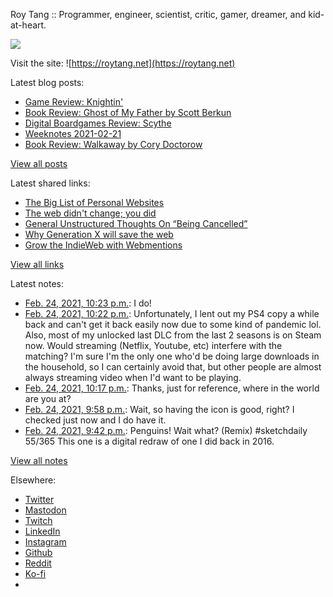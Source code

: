 Roy Tang :: Programmer, engineer, scientist, critic, gamer, dreamer, and kid-at-heart.

![](https://roytang.net/static/img/profile.jpg)

Visit the site: ![https://roytang.net](https://roytang.net)

Latest blog posts:

- [Game Review: Knightin&#x27;](https://roytang.net/2021/02/knightin/)
- [Book Review: Ghost of My Father by Scott Berkun](https://roytang.net/2021/02/ghost-of-my-father/)
- [Digital Boardgames Review: Scythe](https://roytang.net/2021/02/scythe/)
- [Weeknotes 2021-02-21](https://roytang.net/2021/02/weeknotes-2021-02-21/)
- [Book Review: Walkaway by Cory Doctorow](https://roytang.net/2021/02/walkaway/)

[View all posts](https://roytang.net/blog)

Latest shared links:

- [The Big List of Personal Websites](https://roytang.net/2021/02/the-big-list-of-personal-websites/)
- [The web didn&#x27;t change; you did](https://roytang.net/2021/02/the-web-didnt-change-you-did/)
- [General Unstructured Thoughts On “Being Cancelled”](https://roytang.net/2021/02/general-unstructured-thoughts-on-being-cancelled/)
- [Why Generation X will save the web](https://roytang.net/2021/02/why-generation-x-will-save-the-web/)
- [Grow the IndieWeb with Webmentions](https://roytang.net/2021/01/grow-the-indieweb-with-webmentions/)

[View all links](https://roytang.net/links)

Latest notes:

- [Feb. 24, 2021, 10:23 p.m.](https://roytang.net/2021/02/gol1pex/): I do!
- [Feb. 24, 2021, 10:22 p.m.](https://roytang.net/2021/02/gol1nto/): Unfortunately, I lent out my PS4 copy a while back and can&#x27;t get it back easily now due to some kind of pandemic lol. Also, most of my unlocked last DLC from the last 2 seasons is on Steam now. Would streaming (Netflix, Youtube, etc) interfere with the matching? I&#x27;m sure I&#x27;m the only one who&#x27;d be doing large downloads in the household, so I can certainly avoid that, but other people are almost always streaming video when I&#x27;d want to be playing.
- [Feb. 24, 2021, 10:17 p.m.](https://roytang.net/2021/02/gol0zxz/): Thanks, just for reference, where in the world are you at?
- [Feb. 24, 2021, 9:58 p.m.](https://roytang.net/2021/02/gokyy83/): Wait, so having the icon is good, right? I checked just now and I do have it.
- [Feb. 24, 2021, 9:42 p.m.](https://roytang.net/2021/02/1364571440150839303/): Penguins! Wait what? (Remix) #sketchdaily 55/365 This one is a digital redraw of one I did back in 2016.

[View all notes](https://roytang.net/notes)

Elsewhere:

- [Twitter](https://twitter.com/roytang)
- [Mastodon](https://mastodon.technology/@roytang)
- [Twitch](https://twitch.tv/twitchyroy)
- [LinkedIn](https://www.linkedin.com/in/roytang)
- [Instagram](https://instagram.com/roytang0400)
- [Github](https://github.com/roytang)
- [Reddit](https://reddit.com/u/hungryroy)
- [Ko-fi](https://ko-fi.com/roytang)
- [](mailto:hello@roytang.net)